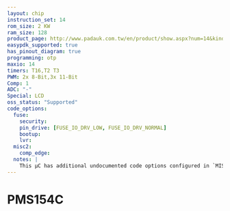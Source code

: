 ```yaml
---
layout: chip
instruction_set: 14
rom_size: 2 KW
ram_size: 128
product_page: http://www.padauk.com.tw/en/product/show.aspx?num=14&kind=41
easypdk_supported: true
has_pinout_diagram: true
programming: otp
maxio: 14
timers: T16,T2 T3
PWM: 2x 8-Bit,3x 11-Bit
Comp: 1
ADC: "-"
Special: LCD
oss_status: "Supported"
code_options:
  fuse:
    security:
    pin_drive: [FUSE_IO_DRV_LOW, FUSE_IO_DRV_NORMAL]
    bootup:
    lvr:
  misc2:
    comp_edge:
  notes: |
    This µC has additional undocumented code options configured in `MISC2`: <https://github.com/free-pdk/pdk-includes/blob/f44fc2e7678b1ab72ed8bac6b9d408118f330ad8/device/pms154c.h#L156-L158>
---
```


# PMS154C
